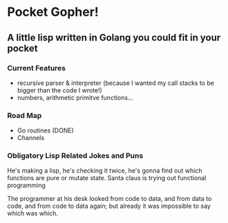 
# Pocket Gopher!
## A little lisp written in Golang you could fit in your pocket

### Current Features
- recursive parser & interpreter (because I wanted my call stacks to be bigger than the code I wrote!)
- numbers, arithmetic primitve functions...


### Road Map
- Go routines (DONE)
- Channels

### Obligatory Lisp Related Jokes and Puns
He's making a lisp,
he's checking it twice,
he's gonna find out which functions are pure or mutate state.
Santa claus is trying out functional programming

The programmer at his desk looked from code to data, and from data to code, and from code to data again; but already it was impossible to say which was which.

